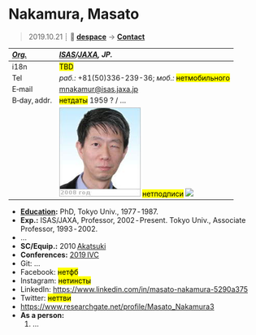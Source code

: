# Nakamura, Masato
> 2019.10.21 ┊ **🚀 [despace](index.md)** → **[Contact](contact.md)**

|*[Org.](contact.md)*|*[ISAS](zz_isas.md)/[JAXA](zz_jaxa.md), JP.*|
|:--|:--|
|i18n| <mark>TBD</mark> |
|Tel| *раб.:* +81(50)336-239-36; *моб.:* <mark>нетмобильного</mark> |
|E‑mail| <mnakamur@isas.jaxa.jp> |
|B‑day, addr.| <mark>нетдаты</mark> 1959 ? / … |
|| [![](f/contact/n/nakamura_001_photo_thumb.jpg)](f/contact/n/nakamura_001_photo.jpg) <mark>нетподписи</mark> [![](f/contact//_001_sign_thumb.jpg)](f/contact//_001_sign.png) |

   - **[Education](edu.md):** PhD, Tokyo Univ., 1977 ‑ 1987.
   - **Exp.:** ISAS/JAXA, Professor, 2002 ‑ Present. Tokyo Univ., Associate Professor, 1993 ‑ 2002.
   - …
   - **SC/Equip.:** 2010 [Akatsuki](akatsuki.md)
   - **Conferences:** [2019 IVC](ivc_2019.md)
   - Git: …
   - Facebook: <mark>нетфб</mark>
   - Instagram: <mark>нетинсты</mark>
   - LinkedIn: <https://www.linkedin.com/in/masato-nakamura-5290a375>
   - Twitter: <mark>неттви</mark>
   - <https://www.researchgate.net/profile/Masato_Nakamura3>
   - **As a person:**
      1. …
